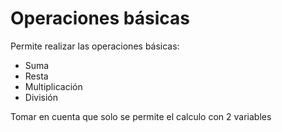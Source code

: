 # Operaciones básicas
Permite realizar las operaciones básicas:
* Suma
* Resta
* Multiplicación
* División

Tomar en cuenta que solo se permite el calculo con 2 variables